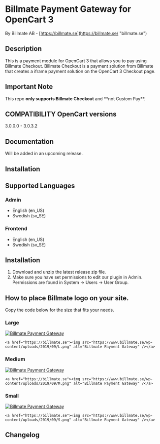 # Billmate Payment Gateway for OpenCart 3
By Billmate AB - [https://billmate.se](https://billmate.se/ "billmate.se")

## Description
This is a payment module for OpenCart 3 that allows you to pay using Billmate Checkout. Billmate Checkout is a payment solution from Billmate that creates a iframe payment solution on the OpenCart 3 Checkout page.

## Important Note
This repo **only supports Billmate Checkout** and ~~**not Custom Pay~~**.


## COMPATIBILITY OpenCart versions
3.0.0.0	- 3.0.3.2

## Documentation
Will be added in an upcoming release.
## Installation

## Supported Languages
### Admin
* English (en_US)
* Swedish (sv_SE)
### Frontend
* English (en_US)
* Swedish (sv_SE)

## Installation
1. Download and unzip the latest release zip file.
2. Make sure you have set permissions to edit our plugin in Admin. Permissions are found in System -> Users -> User Group.

## How to place Billmate logo on your site.
Copy the code below for the size that fits your needs.

### Large
<a href="https://billmate.se"><img src="https://www.billmate.se/wp-content/uploads/2019/09/L.png" alt="Billmate Payment Gateway" /></a>

`<a href="https://billmate.se"><img src="https://www.billmate.se/wp-content/uploads/2019/09/L.png" alt="Billmate Payment Gateway" /></a>`

### Medium
<a href="https://billmate.se"><img src="https://www.billmate.se/wp-content/uploads/2019/09/M.png" alt="Billmate Payment Gateway" /></a>

`<a href="https://billmate.se"><img src="https://www.billmate.se/wp-content/uploads/2019/09/M.png" alt="Billmate Payment Gateway" /</a>`
### Small
<a href="https://billmate.se"><img src="https://www.billmate.se/wp-content/uploads/2019/09/S.png" alt="Billmate Payment Gateway" /></a>

`<a href="https://billmate.se"><img src="https://www.billmate.se/wp-content/uploads/2019/09/S.png" alt="Billmate Payment Gateway" /></a>`

## Changelog
